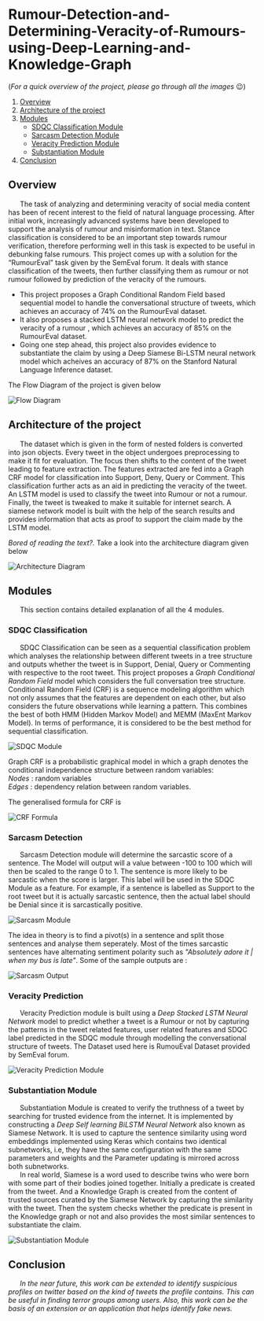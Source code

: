 

[flowDiagram]: ./Images/FlowDiagram.png "Flow Diagram"
[architectureDiagram]: ./Images/Arch_v3.png "Architecture Diagram"
[sdqcModule]: ./Images/SDQC_Arch_v3.png "SDQC Module"
[crfFormula]: ./Images/CRF_Formula.png "CRF Formula"
[sarcasmModule]: ./Images/Sarcasm_NewArch.png "Sarcasm Module"
[sarcasmOutput]: ./Images/SarcasmDetectionOutput.JPG "Sarcasm Output"
[veracityModule]: ./Images/Veracity_Arch_v1.png "Veracity Prediction"
[substantiationModule]: ./Images/SubstantiationArchDetailed.PNG "Substantiation Module"

# Rumour-Detection-and-Determining-Veracity-of-Rumours-using-Deep-Learning-and-Knowledge-Graph #
(*For a quick overview of the project, please go through all the images* 😉)     

1. [Overview](#overview)
2. [Architecture of the project](#architecture)
3. [Modules](#modules)
    - [SDQC Classification Module](#sdqc)
    - [Sarcasm Detection Module](#sarcasm)
    - [Veracity Prediction Module](#veracity)
    - [Substantiation Module](#substantiation)
4. [Conclusion](#conclusion)


## Overview <a name="overview"></a>

&nbsp; &nbsp; &nbsp; The task of analyzing and determining veracity of social media content has been of recent interest to the field of natural language processing. After initial work, increasingly advanced systems have been developed to support the analysis of rumour and misinformation in text. Stance classification is considered to be an important step towards rumour verification, therefore performing well in this task is expected to be useful in debunking false rumours. This project comes up with a solution for the “RumourEval” task given by the SemEval forum. It deals with stance classification of the tweets, then further classifying them as rumour or not rumour followed by prediction of the veracity of the rumours. 
- This project proposes a Graph Conditional Random Field based sequential model to handle the conversational structure of tweets, which achieves an accuracy of 74% on the RumourEval dataset. 
- It also proposes a stacked LSTM neural network model to predict the veracity of a rumour , which achieves an accuracy of 85% on the RumourEval dataset. 
- Going one step ahead, this project also provides evidence to substantiate the claim by using a Deep Siamese Bi-LSTM neural network model which acheives an accuracy of 87% on the Stanford Natural Language Inference dataset.     


The Flow Diagram of the project is given below     
     
![Flow Diagram][flowDiagram]     

## Architecture of the project <a name="architecture"></a>

&nbsp; &nbsp; &nbsp; The dataset which is given in the form of nested folders is converted into json objects. Every tweet in the object undergoes preprocessing to make it fit for evaluation. The focus then shifts to the content of the tweet leading to feature extraction. The features extracted are fed into a Graph CRF model for classification into Support, Deny, Query or Comment. This classification further acts as an aid in predicting the veracity of the tweet. An LSTM model is used to classify the tweet into Rumour or not a rumour. Finally, the tweet is tweaked to make it suitable for internet search. A siamese network model is built with the help of the search results and provides information that acts as proof to support the claim made by the LSTM model.     

*Bored of reading the text?.* Take a look into the architecture diagram given below
     
![Architecture Diagram][architectureDiagram]

## Modules <a name="modules"></a>

&nbsp; &nbsp; &nbsp; This section contains detailed explanation of all the 4 modules.    


   ### SDQC Classification <a name="sdqc"></a>

&nbsp; &nbsp; &nbsp; SDQC Classification can be seen as a sequential classification problem which analyses the relationship between different tweets in a tree structure and outputs whether the tweet is in Support, Denial, Query or Commenting with respective to the root tweet. This project proposes a *Graph Conditional Random Field* model which considers the full conversation tree structure. Conditional Random Field (CRF) is a sequence modeling algorithm which not only assumes that the features are dependent on each other, but also considers the future observations while learning a pattern. This combines the best of both HMM (Hidden Markov Model) and MEMM (MaxEnt Markov Model). In terms of performance, it is considered to be the best method for sequential classification.     
     
     
![SDQC Module][sdqcModule]
     
Graph CRF is a probabilistic graphical model in which a graph denotes the conditional independence structure between random variables:      
*Nodes* : random variables     
*Edges* : dependency relation between random variables.     

The generalised formula for CRF is     

![CRF Formula][crfFormula]


   ### Sarcasm Detection <a name="sarcasm"></a>

&nbsp; &nbsp; &nbsp; Sarcasm Detection module will determine the sarcastic score of a sentence. The Model will output will a value between -100 to 100 which will then be scaled to the range 0 to 1. The sentence is more likely to be sarcastic when the score is larger. This label will be used in the SDQC Module as a feature. For example, if a sentence is labelled as Support to the root tweet but it is actually sarcastic sentence, then the actual label should be Denial since it is sarcastically positive.     
     
![Sarcasm Module][sarcasmModule]     


The idea in theory is to find a pivot(s) in a sentence and split those sentences and analyse them seperately. Most of the times sarcastic sentences have alternating sentiment polarity such as *"Absolutely adore it | when my bus is late"*.  Some of the sample outputs are :      
     
![Sarcasm Output][sarcasmOutput]


   ### Veracity Prediction <a name="veracity"></a>

&nbsp; &nbsp; &nbsp; Veracity Prediction module is built using a *Deep Stacked LSTM Neural Network* model to predict whether a tweet is a Rumour or not by capturing the patterns in the tweet related features, user related features and SDQC label predicted in the SDQC module through modelling the conversational structure of tweets. The Dataset used here is RumouEval Dataset provided by SemEval forum.     
     
![Veracity Prediction Module][veracityModule]     


   ### Substantiation Module <a name="substantiation"></a>

&nbsp; &nbsp; &nbsp; Substantiation Module is created to verify the truthness of a tweet by searching for trusted evidence from the internet. It is implemented by constructing a *Deep Self learning BiLSTM Neural Network* also known as Siamese Network. It is used to capture the sentence similarity using word embeddings implemented using Keras which contains two identical subnetworks, i.e, they have the same configuration with the same parameters and weights and the Parameter updating is mirrored across both subnetworks.           
&nbsp; &nbsp; &nbsp; In real world, Siamese is a word used to describe twins who were born with some part of their bodies joined together. Initially a predicate is created from the tweet. And a Knowledge Graph is created from the content of trusted sources curated by the Siamese Network by capturing the similarity with the tweet. Then the system checks whether the predicate is present in the Knowledge graph or not and also provides the most similar sentences to substantiate the claim.    
     
![Substantiation Module][substantiationModule]     
      

## Conclusion <a name="conclusion"></a>

&nbsp; &nbsp; &nbsp; *In the near future, this work can be extended to identify suspicious profiles on twitter based on the kind of tweets the profile contains. This can be useful in finding terror groups among users. Also, this work can be the basis of an extension or an application that helps identify fake news.*    
